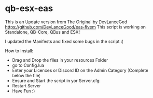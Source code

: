 # qb-esx-eas
This is an Update version from The Original by DevLanceGod https://github.com/DevLanceGood/eas-fivem
This script is working on Standalone, QB-Core, QBus and ESX!

I updated the Manifests and fixed some bugs in the script :)

How to Install:
- Drag and Drop the files in your resources Folder
- go to Config.lua
- Enter your Licences or Discord ID on the Admin Category (Complete below the file)
- Ensure and Start the script in yor Server.cfg
- Restart Server
- Have Fun :)
